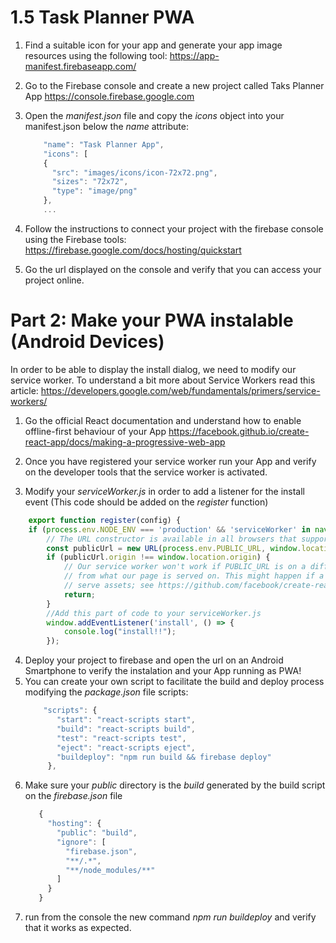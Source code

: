 # 1.5 Task Planner PWA

1. Find a suitable icon for your app and generate your app image resources using the following tool:
 https://app-manifest.firebaseapp.com/
2. Go to the Firebase console and create a new project called Taks Planner App
 https://console.firebase.google.com
3. Open the *manifest.json* file and copy the *icons* object into your manifest.json below the *name* attribute:
    ```javascript
        "name": "Task Planner App",
        "icons": [
        {
          "src": "images/icons/icon-72x72.png",
          "sizes": "72x72",
          "type": "image/png"
        }, 
        ...
    ```
4. Follow the instructions to connect your project with the firebase console using the Firebase tools:
 https://firebase.google.com/docs/hosting/quickstart

5. Go the url displayed on the console and verify that you can access your project online.


# Part 2: Make your PWA instalable (Android Devices)
In order to be able to display the install dialog, we need to modify our service worker. To understand a bit more about Service Workers read this article: https://developers.google.com/web/fundamentals/primers/service-workers/

1. Go the official React documentation and understand how to enable offline-first behaviour of your App
  https://facebook.github.io/create-react-app/docs/making-a-progressive-web-app

2. Once you have registered your service worker run your App and verify on the developer tools that the service worker is activated.

3. Modify your *serviceWorker.js* in order to add a listener for the install event (This code should be added on the *register* function)  
```javascript
    export function register(config) {
    if (process.env.NODE_ENV === 'production' && 'serviceWorker' in navigator) {
        // The URL constructor is available in all browsers that support SW.
        const publicUrl = new URL(process.env.PUBLIC_URL, window.location.href);
        if (publicUrl.origin !== window.location.origin) {
            // Our service worker won't work if PUBLIC_URL is on a different origin
            // from what our page is served on. This might happen if a CDN is used to
            // serve assets; see https://github.com/facebook/create-react-app/issues/2374
            return;
        }
        //Add this part of code to your serviceWorker.js
        window.addEventListener('install', () => {
            console.log("install!!");
        });
```
    
4. Deploy your project to firebase and open the url on an Android Smartphone to verify the instalation and your App running as PWA!
5. You can create your own script to facilitate the build and deploy process modifying the *package.json* file scripts:
     ```javascript
         "scripts": {
            "start": "react-scripts start",
            "build": "react-scripts build",
            "test": "react-scripts test",
            "eject": "react-scripts eject",
            "buildeploy": "npm run build && firebase deploy"
          },
    ```
6. Make sure your *public* directory is the *build* generated by the build script on the *firebase.json* file
     ```javascript
        {
          "hosting": {
            "public": "build",
            "ignore": [
              "firebase.json",
              "**/.*",
              "**/node_modules/**"
            ]
          }
        }
    ```
7. run from the console the new command *npm run buildeploy* and verify that it works as expected.